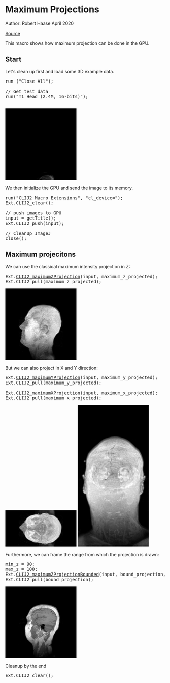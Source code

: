 

# Maximum Projections
Author: Robert Haase
        April 2020

[Source](https://github.com/clij/clij2-docs/tree/master/src/main/macro/maximumProjection.ijm)


This macro shows how maximum projection 
can be done in the GPU.


## Start
Let's clean up first and load some 3D example data.

<pre class="highlight">
run ("Close All");

// Get test data
run("T1 Head (2.4M, 16-bits)");

</pre>
<a href="image_1587652763505.png"><img src="image_1587652763505.png" width="224" alt="t1-head.tif"/></a>

We then initialize the GPU and send the image to its memory.

<pre class="highlight">
run("CLIJ2 Macro Extensions", "cl_device=");
Ext.CLIJ2_clear();

// push images to GPU
input = getTitle();
Ext.CLIJ2_push(input);

// CleanUp ImageJ
close();
</pre>

## Maximum projecitons
We can use the classical maximum intensity projection in Z:

<pre class="highlight">
Ext.<a href="https://clij.github.io/clij2-docs/reference_maximumZProjection">CLIJ2_maximumZProjection</a>(input, maximum_z_projected);
Ext.CLIJ2_pull(maximum_z_projected);
</pre>
<a href="image_1587652763652.png"><img src="image_1587652763652.png" width="224" alt="CLIJ2_maximumZProjection_result214"/></a>

But we can also project in X and Y direction:

<pre class="highlight">
Ext.<a href="https://clij.github.io/clij2-docs/reference_maximumYProjection">CLIJ2_maximumYProjection</a>(input, maximum_y_projected);
Ext.CLIJ2_pull(maximum_y_projected);

Ext.<a href="https://clij.github.io/clij2-docs/reference_maximumXProjection">CLIJ2_maximumXProjection</a>(input, maximum_x_projected);
Ext.CLIJ2_pull(maximum_x_projected);
</pre>
<a href="image_1587652763769.png"><img src="image_1587652763769.png" width="224" alt="CLIJ2_maximumYProjection_result215"/></a>
<a href="image_1587652763781.png"><img src="image_1587652763781.png" width="224" alt="CLIJ2_maximumXProjection_result216"/></a>

Furthermore, we can frame the range from which the projection is drawn:

<pre class="highlight">
min_z = 90;
max_z = 100;
Ext.<a href="https://clij.github.io/clij2-docs/reference_maximumZProjectionBounded">CLIJ2_maximumZProjectionBounded</a>(input, bound_projection, min_z, max_z);
Ext.CLIJ2_pull(bound_projection);
</pre>
<a href="image_1587652763849.png"><img src="image_1587652763849.png" width="224" alt="CLIJ2_maximumZProjectionBounded_result217"/></a>

Cleanup by the end

<pre class="highlight">
Ext.CLIJ2_clear();
</pre>




